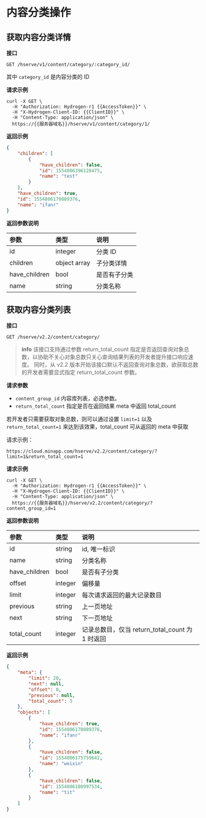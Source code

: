 # 内容分类操作

## 获取内容分类详情

**接口**

`GET /hserve/v1/content/category/:category_id/`

其中 `category_id` 是内容分类的 ID

**请求示例**
```shell
curl -X GET \
  -H "Authorization: Hydrogen-r1 {{AccessToken}}" \
  -H "X-Hydrogen-Client-ID: {{ClientID}}" \
  -H "Content-Type: application/json" \
  https://{{服务器域名}}/hserve/v1/content/category/1/
```

**返回示例**

```json
{
    "children": [
        {
            "have_children": false,
            "id": 1554806396128475,
            "name": "test"
        }
    ],
    "have_children": true,
    "id": 1554806170889376,
    "name": "ifanr"
}
```

**返回参数说明**

| 参数              | 类型      | 说明                       |
| :--------------- | :-------  | :-----------------------  |
| id               |  integer   | 分类 ID           |
| children         |  object array | 子分类详情    |
| have_children    |  bool    |  是否有子分类      |
| name             |  string   | 分类名称          |

## 获取内容分类列表

**接口**

`GET /hserve/v2.2/content/category/`

> **info**
> 该接口支持通过参数 return_total_count 指定是否返回查询对象总数，以协助不关心对象总数只关心查询结果列表的开发者提升接口响应速度。
同时，从 v2.2 版本开始该接口默认不返回查询对象总数，欲获取总数的开发者需要显式指定 return_total_count 参数。

**请求参数**

- `content_group_id` 内容库列表，必选参数。
- `return_total_count` 指定是否在返回结果 meta 中返回 total_count

若开发者只需要获取对象总数，则可以通过设置 `limit=1` 以及 `return_total_count=1` 来达到该效果，total_count 可从返回的 meta 中获取

请求示例：

```
https://cloud.minapp.com/hserve/v2.2/content/category/?limit=1&return_total_count=1
``` 

**请求示例**
```shell
curl -X GET \
  -H "Authorization: Hydrogen-r1 {{AccessToken}}" \
  -H "X-Hydrogen-Client-ID: {{ClientID}}" \
  -H "Content-Type: application/json" \
  https://{{服务器域名}}/hserve/v2.2/content/category/?content_group_id=1
```

**返回参数说明**

| 参数              | 类型      | 说明                       |
| :--------------- | :-------  | :-----------------------  |
| id               |  string   | id, 唯一标识               |
| name             |  string  | 分类名称                    |
| have_children    |  bool    |  是否有子分类               |
| offset           |  integer  |  偏移量                    |
| limit            |  integer  |  每次请求返回的最大记录数目    |
| previous         |  string   |  上一页地址                 |
| next             |  string   |  下一页地址                 |
| total_count      |  integer  |  记录总数目，仅当 return_total_count 为 1 时返回                 |


**返回示例**

```json
{
    "meta": {
        "limit": 20,
        "next": null,
        "offset": 0,
        "previous": null,
        "total_count": 3
    },
    "objects": [
        {
            "have_children": true,
            "id": 1554806170889376,
            "name": "ifanr"
        },
        {
            "have_children": false,
            "id": 1554806175759642,
            "name": "weixin"
        },
        {
            "have_children": false,
            "id": 1554806180997534,
            "name": "tit"
        }
    ]
}
```
